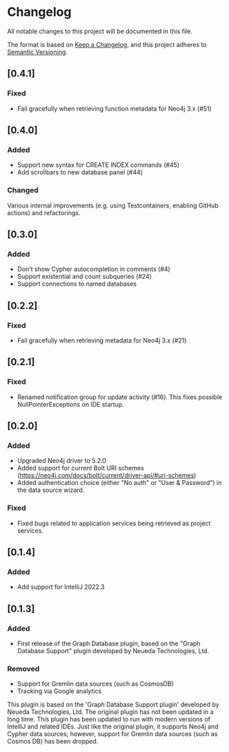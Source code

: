 # Changelog

All notable changes to this project will be documented in this file.

The format is based on [Keep a Changelog](https://keepachangelog.com/en/1.0.0/),
and this project adheres to [Semantic Versioning](https://semver.org/spec/v2.0.0.html).

## [0.4.1]

### Fixed

- Fail gracefully when retrieving function metadata for Neo4j 3.x (#51)

## [0.4.0]

### Added

- Support new syntax for CREATE INDEX commands (#45)
- Add scrollbars to new database panel (#44)

### Changed

Various internal improvements (e.g. using Testcontainers, enabling GitHub actions)
and refactorings.

## [0.3.0]

### Added

- Don't show Cypher autocompletion in comments (#4)
- Support existential and count subqueries (#24)
- Support connections to named databases

## [0.2.2]

### Fixed

- Fail gracefully when retrieving metadata for Neo4j 3.x (#21)

## [0.2.1]

### Fixed

- Renamed notification group for update activity (#16). This fixes possible NullPointerExceptions on IDE startup.

## [0.2.0]

### Added

- Upgraded Neo4j driver to 5.2.0
- Added support for current Bolt URI schemes (https://neo4j.com/docs/bolt/current/driver-api/#uri-schemes)
- Added authentication choice (either "No auth" or "User & Password") in the data source wizard.

### Fixed

- Fixed bugs related to application services being retrieved as project services.

## [0.1.4]

### Added

- Add support for IntelliJ 2022.3

## [0.1.3]

### Added

- First release of the Graph Database plugin, based on the "Graph Database Support" plugin developed by Neueda Technologies, Ltd.

### Removed

- Support for Gremlin data sources (such as CosmosDB)
- Tracking via Google analytics

This plugin is based on the 'Graph Database Support plugin' developed by Neueda Technologies, Ltd. The original plugin has not been updated in a long time.
This plugin has been updated to run with modern versions of IntelliJ and related IDEs. Just like the original plugin, it supports Neo4j and Cypher data sources; however, support for Gremlin data sources (such as Cosmos DB) has been dropped.